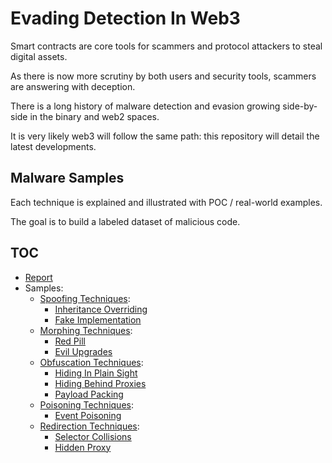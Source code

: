 # Evading Detection In Web3

Smart contracts are core tools for scammers and protocol attackers to steal digital assets.

As there is now more scrutiny by both users and security tools, scammers are answering with deception.

There is a long history of malware detection and evasion growing side-by-side in the binary and web2 spaces.

It is very likely web3 will follow the same path: this repository will detail the latest developments.

## Malware Samples

Each technique is explained and illustrated with POC / real-world examples.

The goal is to build a labeled dataset of malicious code.

## TOC

- [Report](../report/web3-evasion-techniques.pdf)
- Samples:
  - [Spoofing Techniques](../samples/spoofing/README.md):
      - [Inheritance Overriding](../samples/spoofing/README.md#inheritance-overriding)
      - [Fake Implementation](../samples/spoofing/README.md#fake-standard-implementation)
  - [Morphing Techniques](../samples/morphing/README.md):
      - [Red Pill](../samples/morphing/README.md#red-pill)
      - [Evil Upgrades](../samples/morphing/README.md#evil-upgrades)
  - [Obfuscation Techniques](../samples/obfuscation/README.md):
      - [Hiding In Plain Sight](../samples/obfuscation/README.md#hiding-in-plain-sight)
      - [Hiding Behind Proxies](../samples/obfuscation/README.md#hiding-behind-proxies)
      - [Payload Packing](../samples/obfuscation/README.md#payload-packing)
  - [Poisoning Techniques](../samples/poisoning/README.md):
      - [Event Poisoning](../samples/poisoning/README.md#event-poisoning)
  - [Redirection Techniques](../samples/redirection/README.md):
      - [Selector Collisions](../samples/redirection/README.md#selector-collisions)
      - [Hidden Proxy](../samples/redirection/README.md#hidden-proxy)
